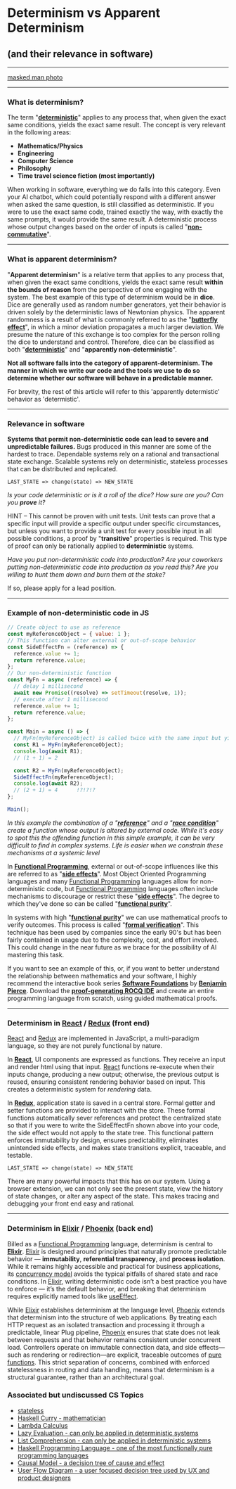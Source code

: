 # Determinism vs Apparent Determinism

## (and their relevance in software)

---

[masked man photo](https://github.com/macioa/IMMUTABLESTUFF/fp_revo.png)

---
### **What is determinism?**

The term "[**deterministic**](https://en.wikipedia.org/wiki/Deterministic_system)" applies to any process that, when given the exact same conditions, yields the exact same result. The concept is very relevant in the following areas:

- **Mathematics/Physics**
- **Engineering**
- **Computer Science**
- **Philosophy**
- **Time travel science fiction (most importantly)**

When working in software, everything we do falls into this category. Even your AI chatbot, which could potentially respond with a different answer when asked the same question, is still classified as deterministic. If you were to use the exact same code, trained exactly the way, with exactly the same prompts, it would provide the same result. A deterministic process whose output changes based on the order of inputs is called "[**non-commutative**](https://en.wikipedia.org/wiki/Noncommutative_property)".

---

### **What is apparent determinism?**

"**Apparent determinism**" is a relative term that applies to any process that, when given the exact same conditions, yields the exact same result **within the bounds of reason** from the perspective of one engaging with the system. The best example of this type of determinism would be in **dice**. Dice are generally used as random number generators, yet their behavior is driven solely by the deterministic laws of Newtonian physics. The apparent randomness is a result of what is commonly referred to as the "[**butterfly effect**](https://en.wikipedia.org/wiki/Butterfly_effect)", in which a minor deviation propagates a much larger deviation. We presume the nature of this exchange is too complex for the person rolling the dice to understand and control. Therefore, dice can be classified as both "[**deterministic**](https://en.wikipedia.org/wiki/Deterministic_system)" and "**apparently non-deterministic**".

**Not all software falls into the category of apparent-determinism. The manner in which we write our code and the tools we use to do so determine whether our software will behave in a predictable manner.**

For brevity, the rest of this article will refer to this 'apparently determistic' behavior as 'determistic'.

---

### **Relevance in software**

**Systems that permit non-deterministic code can lead to severe and unpredictable failures.** Bugs produced in this manner are some of the hardest to trace. Dependable systems rely on a rational and transactional state exchange. Scalable systems rely on deterministic, stateless processes that can be distributed and replicated.

```text
LAST_STATE => change(state) => NEW_STATE
```

*Is your code deterministic or is it a roll of the dice? How sure are you? Can you **prove** it?* 

HINT – This cannot be proven with unit tests. Unit tests can prove that a specific input will provide a specific output under specific circumstances, but unless you want to provide a unit test for every possible input in all possible conditions, a proof by "**transitive**" properties is required. This type of proof can only be rationally applied to **deterministic** systems.

*Have you put non-deterministic code into production? Are your coworkers putting non-deterministic code into production as you read this? Are you willing to hunt them down and burn them at the stake?*  

If so, please apply for a lead position.

---

### **Example of non-deterministic code in JS**

```js
// Create object to use as reference
const myReferenceObject = { value: 1 };
// This function can alter external or out-of-scope behavior
const SideEffectFn = (reference) => {
  reference.value += 1;
  return reference.value;
};
// Our non-deterministic function
const MyFn = async (reference) => {
  // delay 1 millisecond
  await new Promise((resolve) => setTimeout(resolve, 1));
  // execute after 1 millisecond
  reference.value += 1;
  return reference.value;
};

const Main = async () => {
  // MyFn(myReferenceObject) is called twice with the same input but yields different behavior
  const R1 = MyFn(myReferenceObject);
  console.log(await R1);
  // (1 + 1) = 2

  const R2 = MyFn(myReferenceObject);
  SideEffectFn(myReferenceObject);
  console.log(await R2);
  // (2 + 1) = 4      !?!?!?
};

Main();
```

*In this example the combination of a "[**reference**](<https://en.wikipedia.org/wiki/Reference_(computer_science)>)" and a "[**race condition**](https://en.wikipedia.org/wiki/Race_condition)" create a function whose output is altered by external code. While it's easy to spot this the offending function in this simple example, it can be very difficult to find in complex systems. Life is easier when we constrain these mechanisms at a systemic level*

In **[Functional Programming](https://en.wikipedia.org/wiki/Functional_programming)**, external or out-of-scope influences like this are referred to as "[**side effects**](<https://en.wikipedia.org/wiki/Side_effect_(computer_science)>)". Most Object Oriented Programming languages and many [Functional Programming](https://en.wikipedia.org/wiki/Functional_programming) languages allow for non-deterministic code, but [Functional Programming](https://en.wikipedia.org/wiki/Functional_programming) languages often include mechanisms to discourage or restrict these "[**side effects**](<https://en.wikipedia.org/wiki/Side_effect_(computer_science)>)". The degree to which they've done so can be called "[**functional purity**](https://en.wikipedia.org/wiki/Pure_function)".

In systems with high "[**functional purity**](https://en.wikipedia.org/wiki/Pure_function)" we can use mathematical proofs to verify outcomes. This process is called "[**formal verification**](https://en.wikipedia.org/wiki/Formal_verification)". This technique has been used by companies since the early 90's but has been fairly contained in usage due to the complexity, cost, and effort involved. This could change in the near future as we brace for the possibility of AI mastering this task.

If you want to see an example of this, or, if you want to better understand the relationship between mathematics and your software, I highly recommend the interactive book series [**Software Foundations**](https://softwarefoundations.cis.upenn.edu/) by [**Benjamin Pierce**](https://www.cis.upenn.edu/~bcpierce/). Download the [**proof-generating ROCQ IDE**](https://rocq-prover.org/) and create an entire programming language from scratch, using guided mathematical proofs.

---

### **Determinism in [React](https://en.wikipedia.org/wiki/React_(software)) / [Redux](https://en.wikipedia.org/wiki/Redux_(JavaScript_library)) (front end)**

[React](https://en.wikipedia.org/wiki/React_(software)) and [Redux](https://en.wikipedia.org/wiki/Redux_(JavaScript_library)) are implemented in JavaScript, a multi-paradigm language, so they are not purely functional by nature.

In **[React](https://en.wikipedia.org/wiki/React_(software))**, UI components are expressed as functions. They receive an input and render html using that input. [React](https://en.wikipedia.org/wiki/React_(software)) functions re-execute when their inputs change, producing a new output; otherwise, the previous output is reused, ensuring consistent rendering behavior based on input. This creates a deterministic system for *rendering* data.

In **[Redux](https://en.wikipedia.org/wiki/Redux_(JavaScript_library))**, application state is saved in a central store. Formal getter and setter functions are provided to interact with the store. These formal functions automatically sever references and protect the centralized state so that if you were to write the SideEffectFn shown above into your code, the side effect would not apply to the state tree. This functional pattern enforces immutability by design, ensures predictability, eliminates unintended side effects, and makes state transitions explicit, traceable, and testable.

```text
LAST_STATE => change(state) => NEW_STATE
```

There are many powerful impacts that this has on our system. Using a browser extension, we can not only see the present state, view the history of state changes, or alter any aspect of the state. This makes tracing and debugging your front end easy and rational.

---

### **Determinism in [Elixir](<https://en.wikipedia.org/wiki/Elixir_(programming_language)>) / [Phoenix](https://en.wikipedia.org/wiki/Phoenix_(web_framework)) (back end)**

Billed as a [Functional Programming](https://en.wikipedia.org/wiki/Functional_programming) language, determinism is central to **[Elixir](<https://en.wikipedia.org/wiki/Elixir_(programming_language)>)**. [Elixir](<https://en.wikipedia.org/wiki/Elixir_(programming_language)>) is designed around principles that naturally promote predictable behavior — **immutability**, **referential transparency**, and **process isolation**. While it remains highly accessible and practical for business applications, its [concurrency model](https://elixirschool.com/en/lessons/intermediate/concurrency) avoids the typical pitfalls of shared state and race conditions. In [Elixir](<https://en.wikipedia.org/wiki/Elixir_(programming_language)>), writing deterministic code isn’t a best practice you have to enforce — it’s the default behavior, and breaking that determinism requires explicitly named tools like [useEffect](https://www.w3schools.com/react/react_useeffect.asp).

While [Elixir](<https://en.wikipedia.org/wiki/Elixir_(programming_language)>) establishes determinism at the language level, [Phoenix](https://en.wikipedia.org/wiki/Phoenix_(web_framework)) extends that determinism into the structure of web applications. By treating each HTTP request as an isolated transaction and processing it through a predictable, linear Plug pipeline, [Phoenix](https://en.wikipedia.org/wiki/Phoenix_(web_framework)) ensures that state does not leak between requests and that behavior remains consistent under concurrent load. Controllers operate on immutable connection data, and side effects—such as rendering or redirection—are explicit, traceable outcomes of [pure functions](https://en.wikipedia.org/wiki/Pure_function). This strict separation of concerns, combined with enforced statelessness in routing and data handling, means that determinism is a structural guarantee, rather than an architectural goal.

### Associated but undiscussed CS Topics
- [stateless](https://en.wiktionary.org/wiki/stateless)
- [Haskell Curry - mathematician](https://en.wikipedia.org/wiki/Haskell_Curry)
- [Lambda Calculus](https://en.wikipedia.org/wiki/Lambda_calculus)
- [Lazy Evaluation - can only be applied in deterministic systems](https://en.wikipedia.org/wiki/Lazy_evaluation)
- [List Comprehension - can only be applied in deterministic systems](https://en.wikipedia.org/wiki/List_comprehension)
- [Haskell Programming Language - one of the most functionally pure programming languages](https://en.wikipedia.org/wiki/Haskell_(programming_language))
- [Causal Model - a decision tree of cause and effect](https://en.wikipedia.org/wiki/Causal_model)
- [User Flow Diagram - a user focused decision tree used by UX and product designers](https://careerfoundry.com/en/blog/ux-design/what-are-user-flows/)